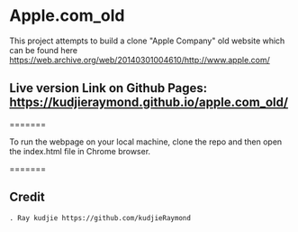# Apple.com_old
This project attempts to build a clone  "Apple Company" old  website which can be found here  https://web.archive.org/web/20140301004610/http://www.apple.com/

## Live version Link on Github Pages: https://kudjieraymond.github.io/apple.com_old/

=======

To run the webpage on your local machine, clone the repo and then open the index.html file in Chrome browser.

=======

## Credit
	. Ray kudjie https://github.com/kudjieRaymond

